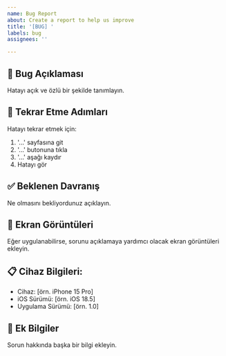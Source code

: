 ```yaml
---
name: Bug Report
about: Create a report to help us improve
title: '[BUG] '
labels: bug
assignees: ''

---
```


## 🐛 Bug Açıklaması
Hatayı açık ve özlü bir şekilde tanımlayın.

## 🔄 Tekrar Etme Adımları
Hatayı tekrar etmek için:
1. '...' sayfasına git
2. '...' butonuna tıkla
3. '...' aşağı kaydır
4. Hatayı gör

## ✅ Beklenen Davranış
Ne olmasını bekliyordunuz açıklayın.

## 📱 Ekran Görüntüleri
Eğer uygulanabilirse, sorunu açıklamaya yardımcı olacak ekran görüntüleri ekleyin.

## 📋 Cihaz Bilgileri:
- Cihaz: [örn. iPhone 15 Pro]
- iOS Sürümü: [örn. iOS 18.5]
- Uygulama Sürümü: [örn. 1.0]

## 📝 Ek Bilgiler
Sorun hakkında başka bir bilgi ekleyin.
